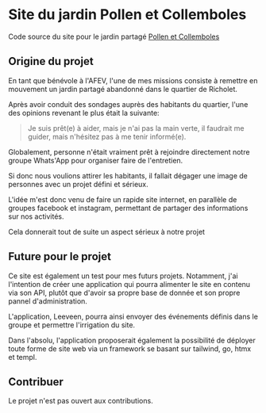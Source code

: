 # Site du jardin Pollen et Collemboles

Code source du site pour le jardin partagé [Pollen et Collemboles](https://jardin-pollen-et-collemboles.leeveen.com/)

## Origine du projet

En tant que bénévole à l'AFEV, l'une de mes missions consiste à remettre en mouvement un jardin partagé abandonné
dans le quartier de Richolet.

Après avoir conduit des sondages auprès des habitants du quartier, l'une des opinions revenant le plus était la suivante:

> Je suis prêt(e) à aider, mais je n'ai pas la main verte, il faudrait me guider, mais n'hésitez pas à me tenir informé(e).

Globalement, personne n'était vraiment prêt à rejoindre directement notre groupe Whats'App pour organiser
faire de l'entretien.

Si donc nous voulions attirer les habitants, il fallait dégager une image de personnes avec un projet défini et sérieux.

L'idée m'est donc venu de faire un rapide site internet, en parallèle de groupes facebook et instagram,
permettant de partager des informations sur nos activités. 

Cela donnerait tout de suite un aspect sérieux à notre projet

## Future pour le projet

Ce site est également un test pour mes futurs projets. Notamment, j'ai l'intention de créer une application qui pourra
alimenter le site en contenu via son API, plutôt que d'avoir sa propre base de donnée et son propre pannel d'administration.

L'application, Leeveen, pourra ainsi envoyer des événements définis dans le groupe et permettre l'irrigation du site.

Dans l'absolu, l'application proposerait également la possibilité de déployer toute forme de site web via un framework
se basant sur tailwind, go, htmx et templ.

## Contribuer

Le projet n'est pas ouvert aux contributions.
